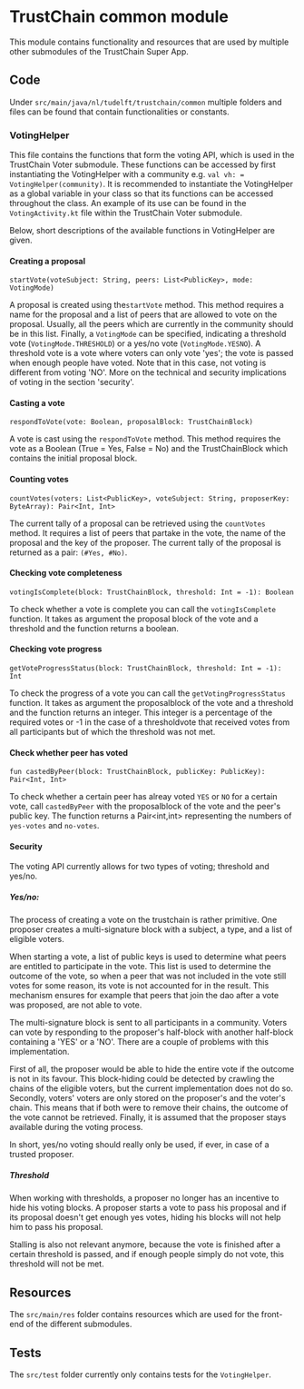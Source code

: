 # TrustChain common module
This module contains functionality and resources that are used by multiple other submodules of the TrustChain Super App.

## Code
Under `src/main/java/nl/tudelft/trustchain/common` multiple folders and files can be found that contain functionalities or constants.

### VotingHelper
This file contains the functions that form the voting API, which is used in the TrustChain Voter submodule. These functions can be accessed by first instantiating the VotingHelper with a community e.g. `val vh: = VotingHelper(community)`. It is recommended to instantiate the VotingHelper as a global variable in your class so that its functions can be accessed throughout the class. An example of its use can be found in the `VotingActivity.kt` file within the TrustChain Voter submodule.

Below, short descriptions of the available functions in VotingHelper are given.

#### Creating a proposal
```
startVote(voteSubject: String, peers: List<PublicKey>, mode: VotingMode)
```
A proposal is created using the`startVote` method. This method requires a name for the proposal and a list of peers that are allowed to vote on the proposal. Usually, all the peers which are currently in the community should be in this list. Finally, a `VotingMode` can be specified, indicating a threshold vote (`VotingMode.THRESHOLD`) or a yes/no vote (`VotingMode.YESNO`). A threshold vote is a vote where voters can only vote 'yes'; the vote is passed when enough people have voted. Note that in this case, not voting is different from voting 'NO'. More on the technical and security implications of voting in the section 'security'.


#### Casting a vote
```
respondToVote(vote: Boolean, proposalBlock: TrustChainBlock)
```
A vote is cast using the `respondToVote` method. This method requires the vote as a Boolean (True = Yes, False = No) and the TrustChainBlock which contains the initial proposal block.

#### Counting votes
```
countVotes(voters: List<PublicKey>, voteSubject: String, proposerKey: ByteArray): Pair<Int, Int>
```

The current tally of a proposal can be retrieved using the `countVotes` method. It requires a list of peers that partake in the vote, the name of the proposal and the key of the proposer. The current tally of the proposal is returned as a pair: `(#Yes, #No)`.

#### Checking vote completeness
```
votingIsComplete(block: TrustChainBlock, threshold: Int = -1): Boolean
```

To check whether a vote is complete you can call the `votingIsComplete` function. It takes as argument the proposal block of the vote and a threshold and the function returns a boolean.

#### Checking vote progress
```
getVoteProgressStatus(block: TrustChainBlock, threshold: Int = -1): Int
```
To check the progress of a vote you can call the `getVotingProgressStatus` function. It takes as argument the proposalblock of the vote and a threshold and the function returns an integer. This integer is a percentage of the required votes or -1 in the case of a thresholdvote that received votes from all participants but of which the threshold was not met.

#### Check whether peer has voted
```
fun castedByPeer(block: TrustChainBlock, publicKey: PublicKey): Pair<Int, Int>
```
To check whether a certain peer has alreay voted `YES` or `NO` for  a certain vote, call `castedByPeer` with the proposalblock of the vote and the peer's public key. The function returns a Pair<int,int> representing the numbers of `yes-votes` and `no-votes`.

#### Security
The voting API currently allows for two types of voting; threshold and yes/no.

##### Yes/no:
The process of creating a vote on the trustchain is rather primitive. One proposer creates a multi-signature block with a subject, a type, and a list of eligible voters.

When starting a vote, a list of public keys is used to determine what peers are entitled to participate in the vote. This list is used to determine the outcome of the vote, so when a peer that was not included in the vote still votes for some reason, its vote is not accounted for in the result. This mechanism ensures for example that peers that join the dao after a vote was proposed, are not able to vote.

The multi-signature block is sent to all participants in a community. Voters can vote by responding to the proposer's half-block with another half-block containing a 'YES' or a 'NO'. There are a couple of problems with this implementation.

First of all, the proposer would be able to hide the entire vote if the outcome is not in its favour. This block-hiding could be detected by crawling the chains of the eligible voters, but the current implementation does not do so. Secondly, voters' voters are only stored on the proposer's and the voter's chain. This means that if both were to remove their chains, the outcome of the vote cannot be retrieved. Finally, it is assumed that the proposer stays available during the voting process.

In short, yes/no voting should really only be used, if ever, in case of a trusted proposer.

##### Threshold

When working with thresholds, a proposer no longer has an incentive to hide his voting blocks. A proposer starts a vote to pass his proposal and if its proposal doesn't get enough yes votes, hiding his blocks will not help him to pass his proposal.

Stalling is also not relevant anymore, because the vote is finished after a certain threshold is passed, and if enough people simply do not vote, this threshold will not be met.

## Resources
The `src/main/res` folder contains resources which are used for the front-end of the different submodules. 

## Tests
The `src/test` folder currently only contains tests for the `VotingHelper`.
